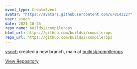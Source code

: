 ```yaml
---
event_type: CreateEvent
avatar: "https://avatars.githubusercontent.com/u/814322?"
user: vsoch
date: 2021-10-25
repo_name: buildsi/compilerops
html_url: https://github.com/buildsi/compilerops
repo_url: https://github.com/buildsi/compilerops
---
```


<a href='https://github.com/vsoch' target='_blank'>vsoch</a> created a new branch, main at <a href='https://github.com/buildsi/compilerops' target='_blank'>buildsi/compilerops</a>

<a href='https://github.com/buildsi/compilerops' target='_blank'>View Repository</a>